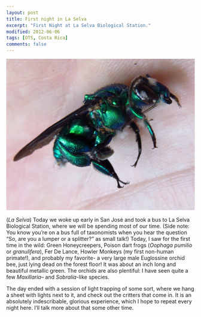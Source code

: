 ```yaml
---
layout: post
title: First night in La Selva
excerpt: "First Night at La Selva Biological Station."
modified: 2012-06-06
tags: [OTS, Costa Rica]
comments: false
---
```

![green bee](/assets/images/img_0112-euglossine-bee.jpg)

(*La Selva*) Today we woke up early in San José and took a bus to La Selva Biological Station, where we will be spending most of our time. (Side note: You know you’re on a bus full of taxonomists when you hear the question “So, are you a lumper or a splitter?” as small talk!) Today, I saw for the first time in the wild: Green Honeycreepers, Poison dart frogs (*Oophaga pumilio* or *granulifera*), Fer De Lance, Howler Monkeys (my first non-human primate!), and probably my favorite- a very large male Euglossine orchid bee, just lying dead on the forest floor! It was about an inch long and beautiful metallic green. The orchids are also plentiful: I have seen quite a few *Maxillaria*– and *Sobralia*-like species.

The day ended with a session of light trapping of some sort, where we hang a sheet with lights next to it, and check out the critters that come in. It is an absolutely indescribable, glorious experience, which I hope to repeat every night here. I’ll talk more about that some other time.
